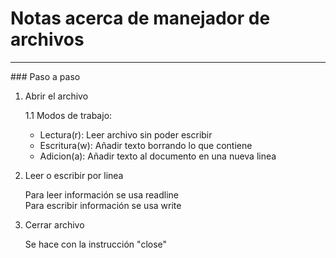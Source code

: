 # Notas acerca de manejador de archivos
<hr>
### Paso a paso

1. Abrir el archivo

    1.1 Modos de trabajo:
    * Lectura(r): Leer archivo sin poder escribir
    * Escritura(w): Añadir texto borrando lo que contiene
    * Adicion(a): Añadir texto al documento en una nueva linea


2. Leer o escribir por linea
    
    Para leer información se usa readline <br>
    Para escribir información se usa write


3. Cerrar archivo

    Se hace con la instrucción "close"